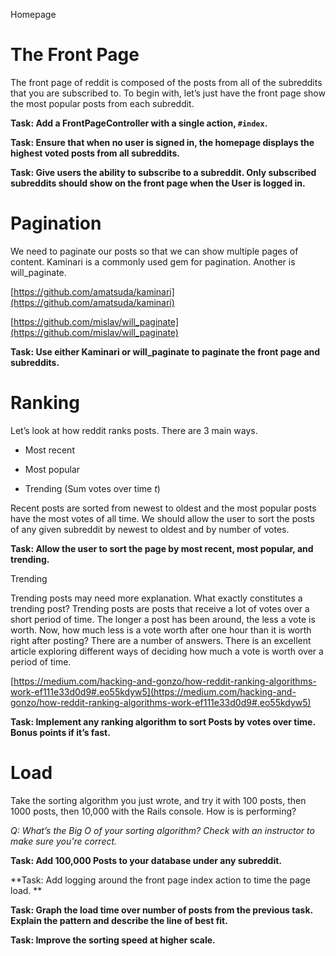 Homepage

# The Front Page

The front page of reddit is composed of the posts from all of the subreddits that you are subscribed to. To begin with, let’s just have the front page show the most popular posts from each subreddit.

**Task: Add a FrontPageController with a single action, `#index`.**

**Task: Ensure that when no user is signed in, the homepage displays the highest voted posts from all subreddits.**

**Task: Give users the ability to subscribe to a subreddit.  Only subscribed subreddits should show on the front page when the User is logged in.**

# Pagination

We need to paginate our posts so that we can show multiple pages of content.  Kaminari is a commonly used gem for pagination.  Another is will_paginate.

[https://github.com/amatsuda/kaminari](https://github.com/amatsuda/kaminari)

[https://github.com/mislav/will_paginate](https://github.com/mislav/will_paginate)

**Task: Use either Kaminari or will_paginate to paginate the front page and subreddits.**

# Ranking

Let’s look at how reddit ranks posts. There are 3 main ways.

* Most recent

* Most popular

* Trending (Sum votes over time *t*)

Recent posts are sorted from newest to oldest and the most popular posts have the most votes of all time.  We should allow the user to sort the posts of any given subreddit by newest to oldest and by number of votes.

**Task: Allow the user to sort the page by most recent, most popular, and trending.**


Trending

Trending posts may need more explanation. What exactly constitutes a trending post? Trending posts are posts that receive a lot of votes over a short period of time. The longer a post has been around, the less a vote is worth. Now, how much less is a vote worth after one hour than it is worth right after posting? There are a number of answers. There is an excellent article exploring different ways of deciding how much a vote is worth over a period of time.

[https://medium.com/hacking-and-gonzo/how-reddit-ranking-algorithms-work-ef111e33d0d9#.eo55kdyw5](https://medium.com/hacking-and-gonzo/how-reddit-ranking-algorithms-work-ef111e33d0d9#.eo55kdyw5) 

**Task: Implement any ranking algorithm to sort Posts by votes over time. Bonus points if it’s fast.**

# Load

Take the sorting algorithm you just wrote, and try it with 100 posts, then 1000 posts, then 10,000 with the Rails console. How is is performing?

*Q: What’s the Big O of your sorting algorithm?  Check with an instructor to make sure you're correct.*

**Task: Add 100,000 Posts to your database under any subreddit.**

**Task: Add logging around the front page index action to time the page load. **

**Task: Graph the load time over number of posts from the previous task.  Explain the pattern and describe the line of best fit.**

**Task: Improve the sorting speed at higher scale.**

